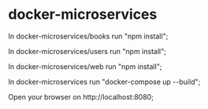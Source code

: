 # docker-microservices

In docker-microservices/books run "npm install";

In docker-microservices/users run "npm install";

In docker-microservices/web run "npm install";

In docker-microservices run "docker-compose up --build";

Open your browser on http://localhost:8080;

